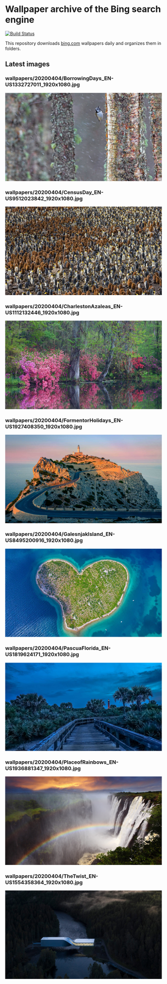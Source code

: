 # Wallpaper archive of the Bing search engine

[![Build Status](https://travis-ci.org/kijart/bing-daily-images-dl.svg?branch=wallpapers)](https://travis-ci.org/kijart/bing-daily-images-dl)

This repository downloads [bing.com](https://www.bing.com) wallpapers daily and organizes them in folders.

## Latest images

<!-- Wallpapers -->

### wallpapers/20200404/BorrowingDays_EN-US1332727011_1920x1080.jpg

![wallpapers/20200404/BorrowingDays_EN-US1332727011_1920x1080.jpg](wallpapers/20200404/BorrowingDays_EN-US1332727011_1920x1080.jpg)

### wallpapers/20200404/CensusDay_EN-US9512023842_1920x1080.jpg

![wallpapers/20200404/CensusDay_EN-US9512023842_1920x1080.jpg](wallpapers/20200404/CensusDay_EN-US9512023842_1920x1080.jpg)

### wallpapers/20200404/CharlestonAzaleas_EN-US1112132446_1920x1080.jpg

![wallpapers/20200404/CharlestonAzaleas_EN-US1112132446_1920x1080.jpg](wallpapers/20200404/CharlestonAzaleas_EN-US1112132446_1920x1080.jpg)

### wallpapers/20200404/FormentorHolidays_EN-US1927408350_1920x1080.jpg

![wallpapers/20200404/FormentorHolidays_EN-US1927408350_1920x1080.jpg](wallpapers/20200404/FormentorHolidays_EN-US1927408350_1920x1080.jpg)

### wallpapers/20200404/GalesnjakIsland_EN-US8495200916_1920x1080.jpg

![wallpapers/20200404/GalesnjakIsland_EN-US8495200916_1920x1080.jpg](wallpapers/20200404/GalesnjakIsland_EN-US8495200916_1920x1080.jpg)

### wallpapers/20200404/PascuaFlorida_EN-US1819624171_1920x1080.jpg

![wallpapers/20200404/PascuaFlorida_EN-US1819624171_1920x1080.jpg](wallpapers/20200404/PascuaFlorida_EN-US1819624171_1920x1080.jpg)

### wallpapers/20200404/PlaceofRainbows_EN-US1936881347_1920x1080.jpg

![wallpapers/20200404/PlaceofRainbows_EN-US1936881347_1920x1080.jpg](wallpapers/20200404/PlaceofRainbows_EN-US1936881347_1920x1080.jpg)

### wallpapers/20200404/TheTwist_EN-US1554358364_1920x1080.jpg

![wallpapers/20200404/TheTwist_EN-US1554358364_1920x1080.jpg](wallpapers/20200404/TheTwist_EN-US1554358364_1920x1080.jpg)

